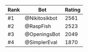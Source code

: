 Rank|Bot|Rating
---|---|---
#1|@Nikitosikbot|2561
#2|@RaspFish|2523
#3|@OpeningsBot|2049
#4|@SimplerEval|1870
